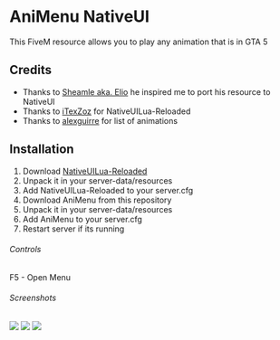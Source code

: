 # AniMenu NativeUI
This FiveM resource allows you to play any animation that is in GTA 5

## Credits
- Thanks to [Sheamle aka. Elio](https://github.com/Sheamle/animenu) he inspired me to port his resource to NativeUI
- Thanks to [iTexZoz](https://github.com/iTexZoz/NativeUILua_Reloaded) for NativeUILua-Reloaded
- Thanks to [alexguirre](https://alexguirre.github.io/animations-list) for list of animations

## Installation
1. Download [NativeUILua-Reloaded](https://github.com/iTexZoz/NativeUILua_Reloaded)
2. Unpack it in your server-data/resources
3. Add NativeUILua-Reloaded to your server.cfg
4. Download AniMenu from this repository
5. Unpack it in your server-data/resources
6. Add AniMenu to your server.cfg
7. Restart server if its running

###### Controls
F5 - Open Menu

###### Screenshots
<img src=https://imgur.com/gwYCnEH>
<img src=https://imgur.com/kA30rjc>
<img src=https://imgur.com/reSJNec>
